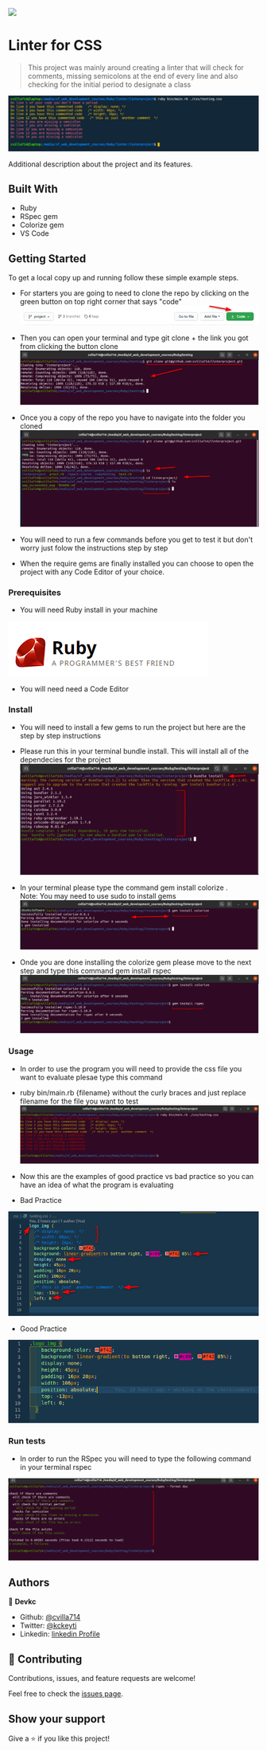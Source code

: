 ![](https://img.shields.io/badge/Microverse-blueviolet)

# Linter for CSS

> This project was mainly around creating a linter that will
> check for comments, missing semicolons at the end of every line
> and also checking for the initial period to designate a class

![screenshot](./app_screenshot.png)

Additional description about the project and its features.

## Built With

- Ruby
- RSpec gem
- Colorize gem
- VS Code

## Getting Started

To get a local copy up and running follow these simple example steps.

- For starters you are going to need to clone the repo by clicking on the green button on top right corner that says "code"
![screenshot](./pictures/greenbutton.png)

- Then you can open your terminal and type git clone + the link you got from clicking the button clone
![screenshot](./pictures/clonetheproject.png)

- Once you a copy of the repo you have to navigate into the folder you cloned
![screenshot](./pictures/accesstheproject.png)

- You will need to run a few commands before you get to test it but don't worry just folow the instructions step by step

- When the require gems are finally installed you can choose to open the project with any Code Editor of your choice.

### Prerequisites

- You will need Ruby install in your machine

![screenshot](./pictures/ruby.png)

- You will need need a Code Editor

### Install

- You will need to install a few gems to run the project but here are the step by step instructions
- Please run this in your terminal bundle install. This will install all of the dependecies for the project
![screenshot](./pictures/runbundleinstall.png)

- In your terminal please type the command gem install colorize . Note: You may need to use sudo to install gems
![screenshot](./pictures/installcolorize.png)

- Onde you are done installing the colorize gem please move to the next step and type this command gem install rspec
![screenshot](./pictures/installrspec.png)


### Usage

- In order to use the program you will need to provide the css file you want to evaluate plesae type this command
- ruby bin/main.rb {filename} without the curly braces and just replace filename for the file you want to test
![screenshot](./pictures/runtheprogram.png)

- Now this are the examples of good practice vs bad practice so you can have an idea of what the program is evaluating
- Bad Practice

![screenshot](./pictures/bad_practice.png)

- Good Practice

![screenshot](./pictures/good_practice.png)

### Run tests

- In order to run the RSpec you will need to type the following command in your terminal rspec 

![screenshot](./pictures/rspec.png)


## Authors

👤 **Devkc**

- Github: [@cvilla714](https://github.com/cvilla714)
- Twitter: [@kckeyti](https://twitter.com/kckeyti)
- Linkedin: [linkedin Profile](https://www.linkedin.com/in/cosmel-villalobos-1900531aa/)

## 🤝 Contributing

Contributions, issues, and feature requests are welcome!

Feel free to check the [issues page](issues/).

## Show your support

Give a ⭐️ if you like this project!